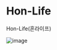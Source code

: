 # Hon-Life
Hon-Life(혼라이프)

![image](https://github.com/YoonBeomGeun/Hon-Life/assets/145637270/46aca4b4-97e2-41a0-ae64-0fa26ae342a9)







